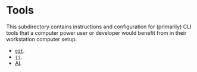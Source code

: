 # Tools

This subdirectory contains instructions and configuration for (primarily) CLI tools that a computer power user or developer would benefit from in their workstation computer setup.

- [`git`](./git/README.md).
- [`jj`](./jj/README.md).
- [AI](./ai/README.md).
